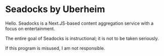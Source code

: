# Seadocks by Uberheim

Hello. Seadocks is a Next.JS-based content aggregation service with a focus on entertainment.

The entire goal of Seadocks is instructional; it is not to be taken seriously.

If this program is misused, I am not responsible.
